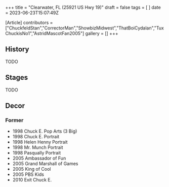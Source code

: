 +++
title = "Clearwater, FL (25921 US Hwy 19)"
draft = false
tags = [ ]
date = 2023-06-23T15:07:49Z

[Article]
contributors = ["ChuckfeldStan","CorrectorMan","ShowbizMidwest","ThatBoiCydalan","TuxChuckisNo1","AstridMascotFan2005"]
gallery = []
+++
## History ##
TODO

## Stages ##
TODO

## Decor ##

### Former ###

* 1998 Chuck E. Pop Arts (3 Big)
* 1998 Chuck E. Portrait
* 1998 Helen Henny Portrait
* 1998 Mr. Munch Portrait
* 1998 Pasqually Portrait
* 2005 Ambassador of Fun
* 2005 Grand Marshall of Games
* 2005 King of Cool
* 2005 PBS Kids
* 2010 Exit Chuck E.